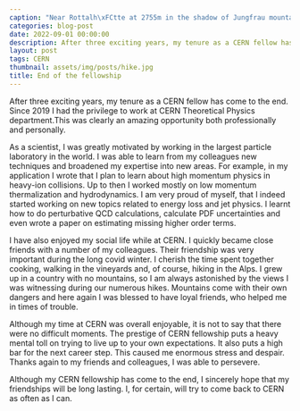 ```yaml
---
caption: "Near Rottalh\xFCtte at 2755m in the shadow of Jungfrau mountain"
categories: blog-post
date: 2022-09-01 00:00:00
description: After three exciting years, my tenure as a CERN fellow has come to the end.
layout: post
tags: CERN
thumbnail: assets/img/posts/hike.jpg
title: End of the fellowship
---
```


After three exciting years, my tenure as a CERN fellow has come to the end.
Since 2019 I had the privilege to work at CERN Theoretical Physics department.This was clearly an amazing opportunity both professionally and personally.

As a scientist, I was greatly motivated by working in the largest particle laboratory in the world. I was able to learn from my colleagues new techniques and broadened my expertise into new areas. For example, in my application I wrote that I plan to learn about high momentum physics in heavy-ion collisions. Up to then I worked mostly on low momentum thermalization and hydrodynamics. I am very proud of myself, that I indeed started working on new topics related to energy loss and jet physics. I learnt how to do perturbative QCD calculations, calculate PDF uncertainties and even wrote a paper on estimating missing higher order terms.

I have also enjoyed my social life while at CERN. I quickly became close friends with a number of my colleagues.
 Their friendship was very important during the long covid winter. I cherish the time spent together cooking, walking in the vineyards and, of course, hiking in the Alps.  I grew up in a country with no mountains, so I am always astonished by the views I was witnessing during our numerous hikes. Mountains come with their own dangers and here again I was blessed to have loyal friends, who helped me in times of trouble.

Although my time at CERN was overall enjoyable, it is not to say that there were no difficult moments. The prestige of CERN fellowship puts a heavy mental toll on trying to live up to your own expectations. It also puts a high bar for the next career step. This caused me enormous stress and despair.  Thanks again to my friends and colleagues, I was able to persevere. 

Although my CERN fellowship has come to the end, I sincerely hope that my friendships will be long lasting. I, for certain, will try to come back to CERN as often as I can.
